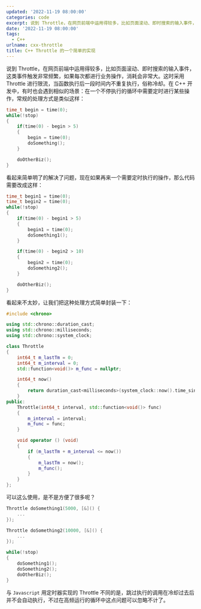 ```yaml
---
updated: '2022-11-19 08:00:00'
categories: code
excerpt: 说到 Throttle，在网页前端中运用得较多，比如页面滚动、即时搜索的输入事件，这类事件触发非常频繁，如果每次都进行业务操作，消耗会非常大。这时采用 Throttle 进行限流，当函数执行后一段时间内不重复执行，俗称冷却。
date: '2022-11-19 08:00:00'
tags:
  - C++
urlname: cxx-throttle
title: C++ Throttle 的一个简单的实现
---
```


说到 Throttle，在网页前端中运用得较多，比如页面滚动、即时搜索的输入事件，这类事件触发非常频繁，如果每次都进行业务操作，消耗会非常大。这时采用 Throttle 进行限流，当函数执行后一段时间内不重复执行，俗称冷却。在 C++ 开发中，有时也会遇到相似的场景：在一个不停执行的循环中需要定时进行某些操作，常规的处理方式是类似这样：


```c++
time_t begin = time(0);
while(!stop)
{
	if(time(0) - begin > 5)
	{
		begin = time(0);
		doSomething();
	}

	doOtherBiz();
}
```


看起来简单明了的解决了问题，现在如果再来一个需要定时执行的操作，那么代码需要改成这样：


```c++
time_t begin1 = time(0);
time_t begin2 = time(0);
while(!stop)
{
	if(time(0) - begin1 > 5)
	{
		begin1 = time(0);
		doSomething1();
	}

	if(time(0) - begin2 > 10)
	{
		begin2 = time(0);
		doSomething2();
	}

	doOtherBiz();
}
```


看起来不太妙，让我们把这种处理方式简单封装一下：


```c++
#include <chrono>

using std::chrono::duration_cast;
using std::chrono::milliseconds;
using std::chrono::system_clock;

class Throttle
{
    int64_t m_lastTm = 0;
    int64_t m_interval = 0;
    std::function<void()> m_func = nullptr;

    int64_t now()
    {
        return duration_cast<milliseconds>(system_clock::now().time_since_epoch()).count();
    }
public:
    Throttle(int64_t interval, std::function<void()> func)
    {
        m_interval = interval;
        m_func = func;
    }

    void operator () (void) 
    {
        if (m_lastTm + m_interval <= now())
        {
            m_lastTm = now();
            m_func();
        }
    }
};
```


可以这么使用，是不是方便了很多呢？


```c++
Throttle doSomething1(5000, [&]() {
    ...
});

Throttle doSomething2(10000, [&]() {
    ...
});

while(!stop)
{
	doSomething1();
	doSomething2();
	doOtherBiz();
}
```


 与 `Javascript` 用定时器实现的 Throttle 不同的是，跳过执行的调用在冷却过去后并不会自动执行，不过在高频运行的循环中这点问题可以忽略不计了。

